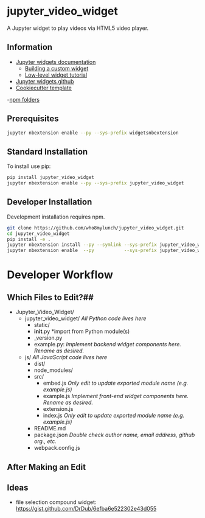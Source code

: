 # jupyter_video_widget

A Jupyter widget to play videos via HTML5 video player.

## Information

- [Jupyter widgets documentation](https://ipywidgets.readthedocs.io/en/latest/)
    - [Building a custom widget](https://ipywidgets.readthedocs.io/en/latest/examples/Widget%20Custom.html)
    - [Low-level widget tutorial](https://ipywidgets.readthedocs.io/en/latest/examples/Widget%20Low%20Level.html)
- [Jupyter widgets github](https://github.com/ipython/ipywidgets)
- [Cookiecutter template](https://github.com/jupyter-widgets/widget-cookiecutter)


-[npm folders](https://docs.npmjs.com/files/folders)

## Prerequisites

```bash
jupyter nbextension enable --py --sys-prefix widgetsnbextension
```

## Standard Installation


To install use pip:

```bash
pip install jupyter_video_widget
jupyter nbextension enable --py --sys-prefix jupyter_video_widget
```

## Developer Installation

Development installation requires npm.

```bash
git clone https://github.com/who8mylunch/jupyter_video_widget.git
cd jupyter_video_widget
pip install -e .
jupyter nbextension install --py --symlink --sys-prefix jupyter_video_widget
jupyter nbextension enable  --py           --sys-prefix jupyter_video_widget
```

# Developer Workflow

## Which Files to Edit?##

- Jupyter_Video_Widget/
    - jupyter_video_widget/     *All Python code lives here*
        - static/
        - __init__.py           *import from Python module(s)
        - _version.py
        - example.py:           *Implement backend widget components here.  Rename as desired.*
    - js/                       *All JavaScript code lives here*
        - dist/
        - node_modules/
        - src/
            - embed.js          *Only edit to update exported module name (e.g. example.js)*
            - example.js        *Implement front-end widget components here.  Rename as desired.*
            - extension.js
            - index.js          *Only edit to update exported module name (e.g. example.js)*
        - README.md
        - package.json          *Double check author name, email address, github org., etc.*
        - webpack.config.js 

## After Making an Edit



## Ideas

- file selection compound widget: https://gist.github.com/DrDub/6efba6e522302e43d055




